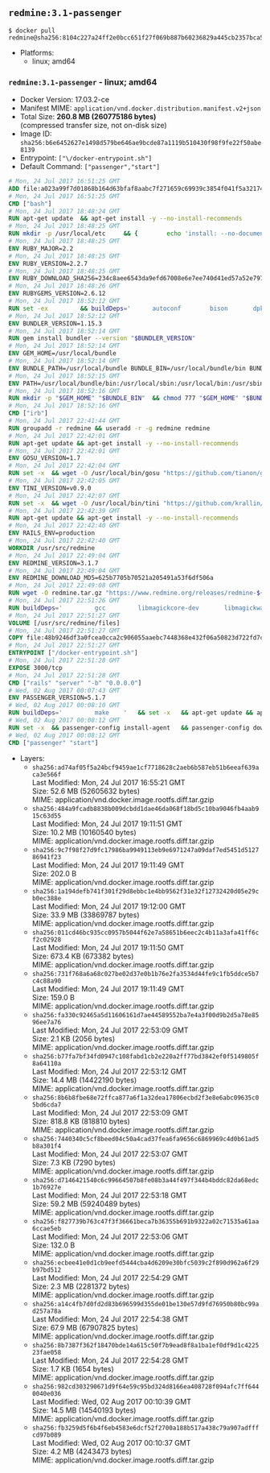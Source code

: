 ## `redmine:3.1-passenger`

```console
$ docker pull redmine@sha256:8104c227a24ff2e0bcc651f27f069b887b60236829a445cb2357bca598326ff3
```

-	Platforms:
	-	linux; amd64

### `redmine:3.1-passenger` - linux; amd64

-	Docker Version: 17.03.2-ce
-	Manifest MIME: `application/vnd.docker.distribution.manifest.v2+json`
-	Total Size: **260.8 MB (260775186 bytes)**  
	(compressed transfer size, not on-disk size)
-	Image ID: `sha256:b6e6452627e1498d579be646ae9bcde87a1119b510430f98f9fe22f50abe8139`
-	Entrypoint: `["\/docker-entrypoint.sh"]`
-	Default Command: `["passenger","start"]`

```dockerfile
# Mon, 24 Jul 2017 16:51:25 GMT
ADD file:a023a99f7d01868b164d63bfaf8aabc7f271659c69939c3854f041f5a3217428 in / 
# Mon, 24 Jul 2017 16:51:25 GMT
CMD ["bash"]
# Mon, 24 Jul 2017 18:48:24 GMT
RUN apt-get update 	&& apt-get install -y --no-install-recommends 		bzip2 		ca-certificates 		libffi-dev 		libgdbm3 		libssl-dev 		libyaml-dev 		procps 		zlib1g-dev 	&& rm -rf /var/lib/apt/lists/*
# Mon, 24 Jul 2017 18:48:25 GMT
RUN mkdir -p /usr/local/etc 	&& { 		echo 'install: --no-document'; 		echo 'update: --no-document'; 	} >> /usr/local/etc/gemrc
# Mon, 24 Jul 2017 18:48:25 GMT
ENV RUBY_MAJOR=2.2
# Mon, 24 Jul 2017 18:48:25 GMT
ENV RUBY_VERSION=2.2.7
# Mon, 24 Jul 2017 18:48:25 GMT
ENV RUBY_DOWNLOAD_SHA256=234c8aee6543da9efd67008e6e7ee740d41ed57a52e797f65043c3b5ec3bcb53
# Mon, 24 Jul 2017 18:48:26 GMT
ENV RUBYGEMS_VERSION=2.6.12
# Mon, 24 Jul 2017 18:52:12 GMT
RUN set -ex 		&& buildDeps=' 		autoconf 		bison 		dpkg-dev 		gcc 		libbz2-dev 		libgdbm-dev 		libglib2.0-dev 		libncurses-dev 		libreadline-dev 		libxml2-dev 		libxslt-dev 		make 		ruby 		wget 		xz-utils 	' 	&& apt-get update 	&& apt-get install -y --no-install-recommends $buildDeps 	&& rm -rf /var/lib/apt/lists/* 		&& wget -O ruby.tar.xz "https://cache.ruby-lang.org/pub/ruby/${RUBY_MAJOR%-rc}/ruby-$RUBY_VERSION.tar.xz" 	&& echo "$RUBY_DOWNLOAD_SHA256 *ruby.tar.xz" | sha256sum -c - 		&& mkdir -p /usr/src/ruby 	&& tar -xJf ruby.tar.xz -C /usr/src/ruby --strip-components=1 	&& rm ruby.tar.xz 		&& cd /usr/src/ruby 		&& { 		echo '#define ENABLE_PATH_CHECK 0'; 		echo; 		cat file.c; 	} > file.c.new 	&& mv file.c.new file.c 		&& autoconf 	&& gnuArch="$(dpkg-architecture --query DEB_BUILD_GNU_TYPE)" 	&& ./configure 		--build="$gnuArch" 		--disable-install-doc 		--enable-shared 	&& make -j "$(nproc)" 	&& make install 		&& apt-get purge -y --auto-remove $buildDeps 	&& cd / 	&& rm -r /usr/src/ruby 		&& gem update --system "$RUBYGEMS_VERSION"
# Mon, 24 Jul 2017 18:52:12 GMT
ENV BUNDLER_VERSION=1.15.3
# Mon, 24 Jul 2017 18:52:14 GMT
RUN gem install bundler --version "$BUNDLER_VERSION"
# Mon, 24 Jul 2017 18:52:14 GMT
ENV GEM_HOME=/usr/local/bundle
# Mon, 24 Jul 2017 18:52:14 GMT
ENV BUNDLE_PATH=/usr/local/bundle BUNDLE_BIN=/usr/local/bundle/bin BUNDLE_SILENCE_ROOT_WARNING=1 BUNDLE_APP_CONFIG=/usr/local/bundle
# Mon, 24 Jul 2017 18:52:15 GMT
ENV PATH=/usr/local/bundle/bin:/usr/local/sbin:/usr/local/bin:/usr/sbin:/usr/bin:/sbin:/bin
# Mon, 24 Jul 2017 18:52:16 GMT
RUN mkdir -p "$GEM_HOME" "$BUNDLE_BIN" 	&& chmod 777 "$GEM_HOME" "$BUNDLE_BIN"
# Mon, 24 Jul 2017 18:52:16 GMT
CMD ["irb"]
# Mon, 24 Jul 2017 22:41:44 GMT
RUN groupadd -r redmine && useradd -r -g redmine redmine
# Mon, 24 Jul 2017 22:42:01 GMT
RUN apt-get update && apt-get install -y --no-install-recommends 		ca-certificates 		wget 	&& rm -rf /var/lib/apt/lists/*
# Mon, 24 Jul 2017 22:42:01 GMT
ENV GOSU_VERSION=1.7
# Mon, 24 Jul 2017 22:42:04 GMT
RUN set -x 	&& wget -O /usr/local/bin/gosu "https://github.com/tianon/gosu/releases/download/$GOSU_VERSION/gosu-$(dpkg --print-architecture)" 	&& wget -O /usr/local/bin/gosu.asc "https://github.com/tianon/gosu/releases/download/$GOSU_VERSION/gosu-$(dpkg --print-architecture).asc" 	&& export GNUPGHOME="$(mktemp -d)" 	&& gpg --keyserver ha.pool.sks-keyservers.net --recv-keys B42F6819007F00F88E364FD4036A9C25BF357DD4 	&& gpg --batch --verify /usr/local/bin/gosu.asc /usr/local/bin/gosu 	&& rm -r "$GNUPGHOME" /usr/local/bin/gosu.asc 	&& chmod +x /usr/local/bin/gosu 	&& gosu nobody true
# Mon, 24 Jul 2017 22:42:05 GMT
ENV TINI_VERSION=v0.9.0
# Mon, 24 Jul 2017 22:42:07 GMT
RUN set -x 	&& wget -O /usr/local/bin/tini "https://github.com/krallin/tini/releases/download/$TINI_VERSION/tini" 	&& wget -O /usr/local/bin/tini.asc "https://github.com/krallin/tini/releases/download/$TINI_VERSION/tini.asc" 	&& export GNUPGHOME="$(mktemp -d)" 	&& gpg --keyserver ha.pool.sks-keyservers.net --recv-keys 6380DC428747F6C393FEACA59A84159D7001A4E5 	&& gpg --batch --verify /usr/local/bin/tini.asc /usr/local/bin/tini 	&& rm -r "$GNUPGHOME" /usr/local/bin/tini.asc 	&& chmod +x /usr/local/bin/tini 	&& tini -h
# Mon, 24 Jul 2017 22:42:39 GMT
RUN apt-get update && apt-get install -y --no-install-recommends 		imagemagick 		libmysqlclient18 		libpq5 		libsqlite3-0 				bzr 		git 		mercurial 		openssh-client 		subversion 	&& rm -rf /var/lib/apt/lists/*
# Mon, 24 Jul 2017 22:42:40 GMT
ENV RAILS_ENV=production
# Mon, 24 Jul 2017 22:42:40 GMT
WORKDIR /usr/src/redmine
# Mon, 24 Jul 2017 22:49:04 GMT
ENV REDMINE_VERSION=3.1.7
# Mon, 24 Jul 2017 22:49:04 GMT
ENV REDMINE_DOWNLOAD_MD5=625b7705b70521a205491a53f6df506a
# Mon, 24 Jul 2017 22:49:08 GMT
RUN wget -O redmine.tar.gz "https://www.redmine.org/releases/redmine-${REDMINE_VERSION}.tar.gz" 	&& echo "$REDMINE_DOWNLOAD_MD5 redmine.tar.gz" | md5sum -c - 	&& tar -xvf redmine.tar.gz --strip-components=1 	&& rm redmine.tar.gz files/delete.me log/delete.me 	&& mkdir -p tmp/pdf public/plugin_assets 	&& chown -R redmine:redmine ./
# Mon, 24 Jul 2017 22:51:26 GMT
RUN buildDeps=' 		gcc 		libmagickcore-dev 		libmagickwand-dev 		libmysqlclient-dev 		libpq-dev 		libsqlite3-dev 		make 		patch 	' 	&& set -ex 	&& apt-get update && apt-get install -y $buildDeps --no-install-recommends 	&& rm -rf /var/lib/apt/lists/* 	&& bundle install --without development test 	&& for adapter in mysql2 postgresql sqlite3; do 		echo "$RAILS_ENV:" > ./config/database.yml; 		echo "  adapter: $adapter" >> ./config/database.yml; 		bundle install --without development test; 		cp Gemfile.lock "Gemfile.lock.${adapter}"; 	done 	&& rm ./config/database.yml 	&& apt-get purge -y --auto-remove $buildDeps
# Mon, 24 Jul 2017 22:51:27 GMT
VOLUME [/usr/src/redmine/files]
# Mon, 24 Jul 2017 22:51:27 GMT
COPY file:48b9246df3a0fcea0cca2c906055aaebc7448368e432f06a50823d722fd7c9ce in / 
# Mon, 24 Jul 2017 22:51:27 GMT
ENTRYPOINT ["/docker-entrypoint.sh"]
# Mon, 24 Jul 2017 22:51:28 GMT
EXPOSE 3000/tcp
# Mon, 24 Jul 2017 22:51:28 GMT
CMD ["rails" "server" "-b" "0.0.0.0"]
# Wed, 02 Aug 2017 00:07:43 GMT
ENV PASSENGER_VERSION=5.1.7
# Wed, 02 Aug 2017 00:08:10 GMT
RUN buildDeps=' 		make 	' 	&& set -x 	&& apt-get update && apt-get install -y --no-install-recommends $buildDeps && rm -rf /var/lib/apt/lists/* 	&& gem install passenger --version "$PASSENGER_VERSION" 	&& apt-get purge -y --auto-remove $buildDeps
# Wed, 02 Aug 2017 00:08:12 GMT
RUN set -x 	&& passenger-config install-agent 	&& passenger-config download-nginx-engine
# Wed, 02 Aug 2017 00:08:12 GMT
CMD ["passenger" "start"]
```

-	Layers:
	-	`sha256:ad74af05f5a24bcf9459ae1cf7718628c2aeb6b587eb51b6eeaf639aca3e566f`  
		Last Modified: Mon, 24 Jul 2017 16:55:21 GMT  
		Size: 52.6 MB (52605632 bytes)  
		MIME: application/vnd.docker.image.rootfs.diff.tar.gzip
	-	`sha256:484a9fcadb8838b009dcbdd1dae46da068f18bd5c10ba9046fb4aab915c63d55`  
		Last Modified: Mon, 24 Jul 2017 19:11:51 GMT  
		Size: 10.2 MB (10160540 bytes)  
		MIME: application/vnd.docker.image.rootfs.diff.tar.gzip
	-	`sha256:9c7f98f27d9fc17986ba9949113eb9e6971247a09daf7ed5451d512786941f23`  
		Last Modified: Mon, 24 Jul 2017 19:11:49 GMT  
		Size: 202.0 B  
		MIME: application/vnd.docker.image.rootfs.diff.tar.gzip
	-	`sha256:1a194defb741f301f29d8ebbc1e4bb9562f31e32f12732420d05e29cb0ec388e`  
		Last Modified: Mon, 24 Jul 2017 19:12:00 GMT  
		Size: 33.9 MB (33869787 bytes)  
		MIME: application/vnd.docker.image.rootfs.diff.tar.gzip
	-	`sha256:011cd46bc935cc0957b5044f62e7a58651b6eec2c4b11a3afa41ff6cf2c02928`  
		Last Modified: Mon, 24 Jul 2017 19:11:50 GMT  
		Size: 673.4 KB (673382 bytes)  
		MIME: application/vnd.docker.image.rootfs.diff.tar.gzip
	-	`sha256:731f768a6a68c027be02d37e0b1b76e2fa3534d44fe9c1fb5ddce5b7c4c88a90`  
		Last Modified: Mon, 24 Jul 2017 19:11:49 GMT  
		Size: 159.0 B  
		MIME: application/vnd.docker.image.rootfs.diff.tar.gzip
	-	`sha256:fa330c92465a5d11606161d7ae44589552ba7e4a3f00d9b2d5a78e8596ee7a76`  
		Last Modified: Mon, 24 Jul 2017 22:53:09 GMT  
		Size: 2.1 KB (2056 bytes)  
		MIME: application/vnd.docker.image.rootfs.diff.tar.gzip
	-	`sha256:b77fa7bf34fd0947c108fabd1cb2e220a2ff77bd3842ef0f5149805f8a64110a`  
		Last Modified: Mon, 24 Jul 2017 22:53:12 GMT  
		Size: 14.4 MB (14422190 bytes)  
		MIME: application/vnd.docker.image.rootfs.diff.tar.gzip
	-	`sha256:8b6b8fbe68e72ffca877a6f1a32dea17806ecbd2f3e8e6abc09635c05bd6cda7`  
		Last Modified: Mon, 24 Jul 2017 22:53:09 GMT  
		Size: 818.8 KB (818810 bytes)  
		MIME: application/vnd.docker.image.rootfs.diff.tar.gzip
	-	`sha256:7440340c5cf8beed04c50a4cad37fea6fa9656c6869969c4d0b61ad5b8a301f4`  
		Last Modified: Mon, 24 Jul 2017 22:53:07 GMT  
		Size: 7.3 KB (7290 bytes)  
		MIME: application/vnd.docker.image.rootfs.diff.tar.gzip
	-	`sha256:d7146421540c6c99664507b8fe08b3a44f497f344b4bddc82da68edc1b76927e`  
		Last Modified: Mon, 24 Jul 2017 22:53:18 GMT  
		Size: 59.2 MB (59240489 bytes)  
		MIME: application/vnd.docker.image.rootfs.diff.tar.gzip
	-	`sha256:f827739b763c47f3f36661beca7b36355b691b9322a02c71535a61aa6ccae5eb`  
		Last Modified: Mon, 24 Jul 2017 22:53:06 GMT  
		Size: 132.0 B  
		MIME: application/vnd.docker.image.rootfs.diff.tar.gzip
	-	`sha256:ecbee41e0d1cb9eefd5444cba4d6209e30bfc5039c2f890d962a6f29b97bd512`  
		Last Modified: Mon, 24 Jul 2017 22:54:29 GMT  
		Size: 2.3 MB (2281372 bytes)  
		MIME: application/vnd.docker.image.rootfs.diff.tar.gzip
	-	`sha256:a14c4fb7d0fd2d83b696599d355de01be130e57d9fd76950b80bc99ad257a78a`  
		Last Modified: Mon, 24 Jul 2017 22:54:38 GMT  
		Size: 67.9 MB (67907825 bytes)  
		MIME: application/vnd.docker.image.rootfs.diff.tar.gzip
	-	`sha256:8b7387f362f18470bde14a615c50f7b9ead8f8a1ba1ef0df9d1c422523fae058`  
		Last Modified: Mon, 24 Jul 2017 22:54:28 GMT  
		Size: 1.7 KB (1654 bytes)  
		MIME: application/vnd.docker.image.rootfs.diff.tar.gzip
	-	`sha256:982cd303290671d9f64e59c95bd324d8166ea408728f094afc7ff6440040e036`  
		Last Modified: Wed, 02 Aug 2017 00:10:39 GMT  
		Size: 14.5 MB (14540193 bytes)  
		MIME: application/vnd.docker.image.rootfs.diff.tar.gzip
	-	`sha256:fb3259d5f6b4f6eb4583e6dcf52f2700a188b517a438c79a907adfffcd97b089`  
		Last Modified: Wed, 02 Aug 2017 00:10:37 GMT  
		Size: 4.2 MB (4243473 bytes)  
		MIME: application/vnd.docker.image.rootfs.diff.tar.gzip
